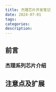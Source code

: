 ```yaml
---
title: 杰理芯片开发笔记
date: 2024-07-01
tags:
categories: 
description: 
---
```





## 前言


### 杰理系列芯片介绍










## 注意点及扩展



